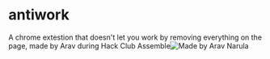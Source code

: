 # antiwork
A chrome extestion that doesn't let you work by removing everything on the page, made by Arav during Hack Club Assemble![Made by Arav Narula](https://badger-wtf.vercel.app/api/v1/image?borderColor=%23141e42&borderWidth=4&startBg=%23141e42&startText=%23f2eee3&startLabel=Made+by&endBg=%23eaab10&endText=%23141e42&endLabel=Arav+Narula&rtl=0)
